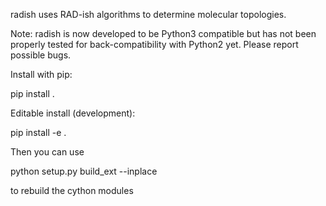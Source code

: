 radish uses RAD-ish algorithms to determine molecular topologies.

Note: radish is now developed to be Python3 compatible but has not been
properly tested for back-compatibility with Python2 yet. Please report possible
bugs.

Install with pip:

pip install .

Editable install (development):

pip install -e .

Then you can use

python setup.py build_ext --inplace

to rebuild the cython modules
